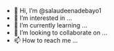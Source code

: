 - 👋 Hi, I’m @salaudeenadebayo1
- 👀 I’m interested in ...
- 🌱 I’m currently learning ...
- 💞️ I’m looking to collaborate on ...
- 📫 How to reach me ...

<!---
salaudeenadebayo1/salaudeenadebayo1 is a ✨ special ✨ repository because its `README.md` (this file) appears on your GitHub profile.
You can click the Preview link to take a look at your changes.I need assistance in learning coding in MATLAB expecialy Deep learning


--->
